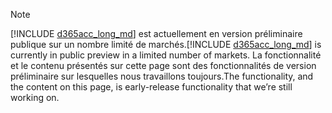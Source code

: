 > [!NOTE]
> <span data-ttu-id="5501c-101">[!INCLUDE [d365acc_long_md](d365acc_long_md.md)] est actuellement en version préliminaire publique sur un nombre limité de marchés.</span><span class="sxs-lookup"><span data-stu-id="5501c-101">[!INCLUDE [d365acc_long_md](d365acc_long_md.md)] is currently in public preview in a limited number of markets.</span></span> <span data-ttu-id="5501c-102">La fonctionnalité et le contenu présentés sur cette page sont des fonctionnalités de version préliminaire sur lesquelles nous travaillons toujours.</span><span class="sxs-lookup"><span data-stu-id="5501c-102">The functionality, and the content on this page, is early-release functionality that we’re still working on.</span></span>
